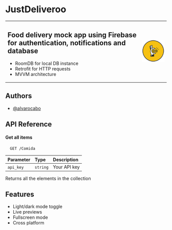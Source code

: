
# JustDeliveroo

<table>  
<tr>  
<td>  

## Food delivery mock app using Firebase for authentication,  notifications and database

- RoomDB for local DB instance
- Retrofit for HTTP requests
- MVVM architecture

</td>  
<td>

![Logo](app\src\main\res\drawable\logo_mini.png)

</td>
</tr>
</table>

## Authors

- [@alvarocabo](https://www.github.com/alvarocabo)

## API Reference

#### Get all items

```http
  GET /Comida
```

| Parameter | Type     | Description                |
| :-------- | :------- | :------------------------- |
| `api_key` | `string` | Your API key |

Returns all the elements in the collection

## Features

- Light/dark mode toggle
- Live previews
- Fullscreen mode
- Cross platform
